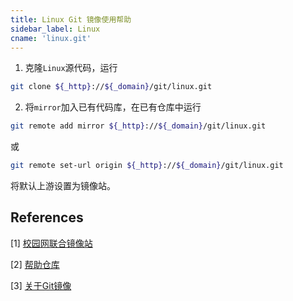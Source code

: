 ```yaml
---
title: Linux Git 镜像使用帮助
sidebar_label: Linux
cname: 'linux.git'
---
```


1. 克隆`Linux`源代码，运行

```bash varcode
git clone ${_http}://${_domain}/git/linux.git
```

2. 将`mirror`加入已有代码库，在已有仓库中运行

```bash varcode
git remote add mirror ${_http}://${_domain}/git/linux.git
```

或

```bash varcode
git remote set-url origin ${_http}://${_domain}/git/linux.git
```

将默认上游设置为镜像站。

## References

[1] [校园网联合镜像站](https://mirrors.cernet.edu.cn/about)

[2] [帮助仓库](https://github.com/mirrorz-org/mirrorz-help)

[3] [关于Git镜像](https://hustmirror.cn/docs/about-git)
